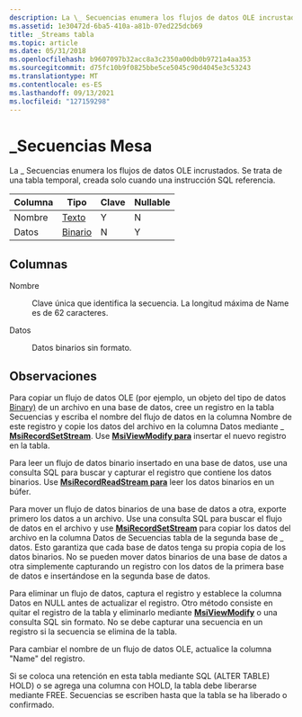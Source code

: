 ```yaml
---
description: La \_ Secuencias enumera los flujos de datos OLE incrustados. Se trata de una tabla temporal, creada solo cuando una instrucción SQL referencia.
ms.assetid: 1e30472d-6ba5-410a-a81b-07ed225dcb69
title: _Streams tabla
ms.topic: article
ms.date: 05/31/2018
ms.openlocfilehash: b9607097b32acc8a3c2350a00db0b9721a4aa353
ms.sourcegitcommit: d75fc10b9f0825bbe5ce5045c90d4045e3c53243
ms.translationtype: MT
ms.contentlocale: es-ES
ms.lasthandoff: 09/13/2021
ms.locfileid: "127159298"
---
```

# <a name="_streams-table"></a>\_Secuencias Mesa

La \_ Secuencias enumera los flujos de datos OLE incrustados. Se trata de una tabla temporal, creada solo cuando una instrucción SQL referencia.



| Columna | Tipo                 | Clave | Nullable |
|--------|----------------------|-----|----------|
| Nombre   | [Texto](text.md)     | Y   | N        |
| Datos   | [Binario](binary.md) | N   | Y        |



 

## <a name="columns"></a>Columnas

<dl> <dt>

<span id="Name"></span><span id="name"></span><span id="NAME"></span>Nombre
</dt> <dd>

Clave única que identifica la secuencia. La longitud máxima de Name es de 62 caracteres.

</dd> <dt>

<span id="Data"></span><span id="data"></span><span id="DATA"></span>Datos
</dt> <dd>

Datos binarios sin formato.

</dd> </dl>

## <a name="remarks"></a>Observaciones

Para copiar un flujo de datos OLE (por ejemplo, un objeto del tipo de datos [Binary)](binary.md) de un archivo en una base de datos, cree un registro en la tabla Secuencias y escriba el nombre del flujo de datos en la columna Nombre de este registro y copie los datos del archivo en la columna Datos mediante \_ [**MsiRecordSetStream**](/windows/desktop/api/Msiquery/nf-msiquery-msirecordsetstreama). Use [**MsiViewModify para**](/windows/desktop/api/Msiquery/nf-msiquery-msiviewmodify) insertar el nuevo registro en la tabla.

Para leer un flujo de datos binario insertado en una base de datos, use una consulta SQL para buscar y capturar el registro que contiene los datos binarios. Use [**MsiRecordReadStream para**](/windows/desktop/api/Msiquery/nf-msiquery-msirecordreadstream) leer los datos binarios en un búfer.

Para mover un flujo de datos binarios de una base de datos a otra, exporte primero los datos a un archivo. Use una consulta SQL para buscar el flujo de datos en el archivo y use [**MsiRecordSetStream**](/windows/desktop/api/Msiquery/nf-msiquery-msirecordsetstreama) para copiar los datos del archivo en la columna Datos de Secuencias tabla de la segunda base de \_ datos. Esto garantiza que cada base de datos tenga su propia copia de los datos binarios. No se pueden mover datos binarios de una base de datos a otra simplemente capturando un registro con los datos de la primera base de datos e insertándose en la segunda base de datos.

Para eliminar un flujo de datos, captura el registro y establece la columna Datos en NULL antes de actualizar el registro. Otro método consiste en quitar el registro de la tabla y eliminarlo mediante [**MsiViewModify**](/windows/desktop/api/Msiquery/nf-msiquery-msiviewmodify) o una consulta SQL sin formato. No se debe capturar una secuencia en un registro si la secuencia se elimina de la tabla.

Para cambiar el nombre de un flujo de datos OLE, actualice la columna "Name" del registro.

Si se coloca una retención en esta tabla mediante SQL (ALTER TABLE) <table> HOLD) o se agrega una columna con HOLD, la tabla debe liberarse mediante FREE. Secuencias se escriben hasta que la tabla se ha liberado o confirmado.

 

 



